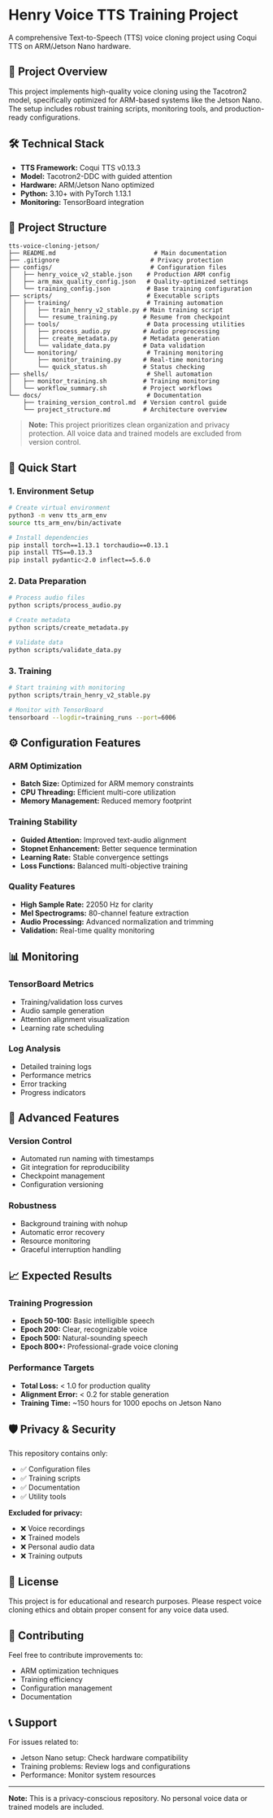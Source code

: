 # Henry Voice TTS Training Project

A comprehensive Text-to-Speech (TTS) voice cloning project using Coqui TTS on ARM/Jetson Nano hardware.

## 🎯 Project Overview

This project implements high-quality voice cloning using the Tacotron2 model, specifically optimized for ARM-based systems like the Jetson Nano. The setup includes robust training scripts, monitoring tools, and production-ready configurations.

## 🛠️ Technical Stack

- **TTS Framework:** Coqui TTS v0.13.3
- **Model:** Tacotron2-DDC with guided attention
- **Hardware:** ARM/Jetson Nano optimized
- **Python:** 3.10+ with PyTorch 1.13.1
- **Monitoring:** TensorBoard integration

## 📁 Project Structure

```
tts-voice-cloning-jetson/
├── README.md                           # Main documentation
├── .gitignore                         # Privacy protection
├── configs/                           # Configuration files
│   ├── henry_voice_v2_stable.json    # Production ARM config
│   ├── arm_max_quality_config.json   # Quality-optimized settings
│   └── training_config.json          # Base training configuration
├── scripts/                          # Executable scripts
│   ├── training/                     # Training automation
│   │   ├── train_henry_v2_stable.py # Main training script
│   │   └── resume_training.py       # Resume from checkpoint
│   ├── tools/                        # Data processing utilities
│   │   ├── process_audio.py         # Audio preprocessing
│   │   ├── create_metadata.py       # Metadata generation
│   │   └── validate_data.py         # Data validation
│   └── monitoring/                   # Training monitoring
│       ├── monitor_training.py      # Real-time monitoring
│       └── quick_status.sh          # Status checking
├── shells/                           # Shell automation
│   ├── monitor_training.sh          # Training monitoring
│   └── workflow_summary.sh          # Project workflows
└── docs/                             # Documentation
    ├── training_version_control.md  # Version control guide
    └── project_structure.md         # Architecture overview
```

> **Note:** This project prioritizes clean organization and privacy protection. All voice data and trained models are excluded from version control.

## 🚀 Quick Start

### 1. Environment Setup
```bash
# Create virtual environment
python3 -m venv tts_arm_env
source tts_arm_env/bin/activate

# Install dependencies
pip install torch==1.13.1 torchaudio==0.13.1
pip install TTS==0.13.3
pip install pydantic<2.0 inflect==5.6.0
```

### 2. Data Preparation
```bash
# Process audio files
python scripts/process_audio.py

# Create metadata
python scripts/create_metadata.py

# Validate data
python scripts/validate_data.py
```

### 3. Training
```bash
# Start training with monitoring
python scripts/train_henry_v2_stable.py

# Monitor with TensorBoard
tensorboard --logdir=training_runs --port=6006
```

## ⚙️ Configuration Features

### ARM Optimization
- **Batch Size:** Optimized for ARM memory constraints
- **CPU Threading:** Efficient multi-core utilization
- **Memory Management:** Reduced memory footprint

### Training Stability
- **Guided Attention:** Improved text-audio alignment
- **Stopnet Enhancement:** Better sequence termination
- **Learning Rate:** Stable convergence settings
- **Loss Functions:** Balanced multi-objective training

### Quality Features
- **High Sample Rate:** 22050 Hz for clarity
- **Mel Spectrograms:** 80-channel feature extraction
- **Audio Processing:** Advanced normalization and trimming
- **Validation:** Real-time quality monitoring

## 📊 Monitoring

### TensorBoard Metrics
- Training/validation loss curves
- Audio sample generation
- Attention alignment visualization
- Learning rate scheduling

### Log Analysis
- Detailed training logs
- Performance metrics
- Error tracking
- Progress indicators

## 🔧 Advanced Features

### Version Control
- Automated run naming with timestamps
- Git integration for reproducibility
- Checkpoint management
- Configuration versioning

### Robustness
- Background training with nohup
- Automatic error recovery
- Resource monitoring
- Graceful interruption handling

## 📈 Expected Results

### Training Progression
- **Epoch 50-100:** Basic intelligible speech
- **Epoch 200:** Clear, recognizable voice
- **Epoch 500:** Natural-sounding speech
- **Epoch 800+:** Professional-grade voice cloning

### Performance Targets
- **Total Loss:** < 1.0 for production quality
- **Alignment Error:** < 0.2 for stable generation
- **Training Time:** ~150 hours for 1000 epochs on Jetson Nano

## 🛡️ Privacy & Security

This repository contains only:
- ✅ Configuration files
- ✅ Training scripts
- ✅ Documentation
- ✅ Utility tools

**Excluded for privacy:**
- ❌ Voice recordings
- ❌ Trained models
- ❌ Personal audio data
- ❌ Training outputs

## 📝 License

This project is for educational and research purposes. Please respect voice cloning ethics and obtain proper consent for any voice data used.

## 🤝 Contributing

Feel free to contribute improvements to:
- ARM optimization techniques
- Training efficiency
- Configuration management
- Documentation

## 📞 Support

For issues related to:
- Jetson Nano setup: Check hardware compatibility
- Training problems: Review logs and configurations
- Performance: Monitor system resources

---

**Note:** This is a privacy-conscious repository. No personal voice data or trained models are included.